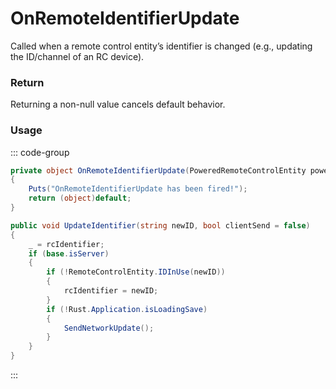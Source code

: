 # OnRemoteIdentifierUpdate
<Badge type="info" text="Entity"/><Badge type="danger" text="Carbon Compatible"/><Badge type="warning" text="Oxide Compatible"/>
Called when a remote control entity’s identifier is changed (e.g., updating the ID/channel of an RC device).

### Return
Returning a non-null value cancels default behavior.

### Usage
::: code-group
```csharp [Example]
private object OnRemoteIdentifierUpdate(PoweredRemoteControlEntity poweredRemoteControlEntity, string newID)
{
	Puts("OnRemoteIdentifierUpdate has been fired!");
	return (object)default;
}
```
```csharp [Source — Assembly-CSharp @ PoweredRemoteControlEntity]
public void UpdateIdentifier(string newID, bool clientSend = false)
{
	_ = rcIdentifier;
	if (base.isServer)
	{
		if (!RemoteControlEntity.IDInUse(newID))
		{
			rcIdentifier = newID;
		}
		if (!Rust.Application.isLoadingSave)
		{
			SendNetworkUpdate();
		}
	}
}

```
:::
